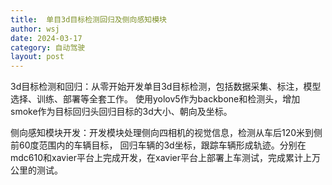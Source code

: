 ```yaml
---
title:  单目3d目标检测回归及侧向感知模块 
author: wsj 
date: 2024-03-17
category: 自动驾驶
layout: post
---
```

 3d目标检测和回归：从零开始开发单目3d目标检测，包括数据采集、标注，模型选择、训练、部署等全套工作。
 使用yolov5作为backbone和检测头，增加smoke作为目标回归头回归目标的3d大小、朝向及坐标。
 
 侧向感知模块开发：开发模块处理侧向四相机的视觉信息，检测从车后120米到侧前60度范围内的车辆目标，
 回归车辆的3d坐标，跟踪车辆形成轨迹。分别在mdc610和xavier平台上完成开发，在xavier平台上部署上车测试，完成累计上万公里的测试。
 
[1]: https://ai.hihzs.com
